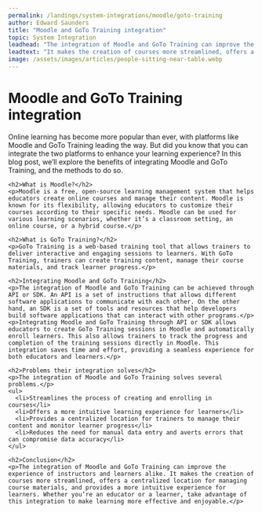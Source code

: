 ```yaml
---
permalink: /landings/system-integrations/moodle/goto-training
author: Edward Saunders
title: "Moodle and GoTo Training integration"
topic: System Integration
leadhead: "The integration of Moodle and GoTo Training can improve the experience of instructors and learners alike"
leadtext: "It makes the creation of courses more streamlined, offers a centralized location for managing course materials, and provides a more intuitive experience for learners. Whether you’re an educator or a learner, take advantage of this integration to make learning more effective and enjoyable."
image: /assets/images/articles/people-sitting-near-table.webp
---
```

<div class="arttext">    <h1>Moodle and GoTo Training integration</h1>
    <p>Online learning has become more popular than ever, with platforms like Moodle and GoTo Training leading the way. But did you know that you can integrate the two platforms to enhance your learning experience? In this blog post, we’ll explore the benefits of integrating Moodle and GoTo Training, and the methods to do so.</p>
    
    <h2>What is Moodle?</h2>
    <p>Moodle is a free, open-source learning management system that helps educators create online courses and manage their content. Moodle is known for its flexibility, allowing educators to customize their courses according to their specific needs. Moodle can be used for various learning scenarios, whether it’s a classroom setting, an online course, or a hybrid course.</p>
    
    <h2>What is GoTo Training?</h2>
    <p>GoTo Training is a web-based training tool that allows trainers to deliver interactive and engaging sessions to learners. With GoTo Training, trainers can create training content, manage their course materials, and track learner progress.</p>
    
    <h2>Integrating Moodle and GoTo Training</h2>
    <p>The integration of Moodle and GoTo Training can be achieved through API or SDK. An API is a set of instructions that allows different software applications to communicate with each other. On the other hand, an SDK is a set of tools and resources that help developers build software applications that can interact with other programs.</p>
    <p>Integrating Moodle and GoTo Training through API or SDK allows educators to create GoTo Training sessions in Moodle and automatically enroll learners. This also allows trainers to track the progress and completion of the training sessions directly in Moodle. This integration saves time and effort, providing a seamless experience for both educators and learners.</p>
    
    <h2>Problems their integration solves</h2>
    <p>The integration of Moodle and GoTo Training solves several problems.</p>
    <ul>
      <li>Streamlines the process of creating and enrolling in courses</li>
      <li>Offers a more intuitive learning experience for learners</li>
      <li>Provides a centralized location for trainers to manage their content and monitor learner progress</li>
      <li>Reduces the need for manual data entry and averts errors that can compromise data accuracy</li>
    </ul>
    
    <h2>Conclusion</h2>
    <p>The integration of Moodle and GoTo Training can improve the experience of instructors and learners alike. It makes the creation of courses more streamlined, offers a centralized location for managing course materials, and provides a more intuitive experience for learners. Whether you’re an educator or a learner, take advantage of this integration to make learning more effective and enjoyable.</p>
</div>
